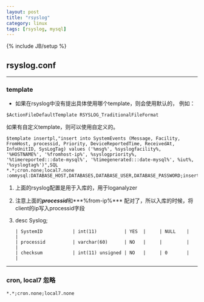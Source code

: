 ```yaml
---
layout: post
title: "rsyslog"
category: linux
tags: [rsyslog, mysql]
---
```

{% include JB/setup %}

## rsyslog.conf

---

### template

+ 如果在rsyslog中没有提出具体使用哪个template，则会使用默认的， 例如：

```
$ActionFileDefaultTemplate RSYSLOG_TraditionalFileFormat
```

如果有自定义template，则可以使用自定义的。

```
$template insertpl,"insert into SystemEvents (Message, Facility, FromHost, processid, Priority, DeviceReportedTime, ReceivedAt, InfoUnitID, SysLogTag) values ('%msg%', %syslogfacility%, '%HOSTNAME%', '%fromhost-ip%', %syslogpriority%, '%timereported:::date-mysql%', '%timegenerated:::date-mysql%', %iut%, '%syslogtag%')",SQL
*.*;cron.none;local7.none       :ommysql:DATABASE_HOST,DATABASES,DATABASE_USER,DATABASE_PASSWORD;insertpl
```

1. 上面的rsyslog配置是用于入库的，用于loganalyzer
2. 注意上面的***processid***和***%from-ip%*** 配对了，所以入库的时候，将client的ip写入processid字段
3. desc Syslog;

    ```
    | SystemID           | int(11)          | YES  |     | NULL    |                |
    | processid          | varchar(60)      | NO   |     |         |                |
    | checksum           | int(11) unsigned | NO   |     | 0       |                |
    ```
    
---

### cron, local7 忽略

```
*.*;cron.none;local7.none
```
